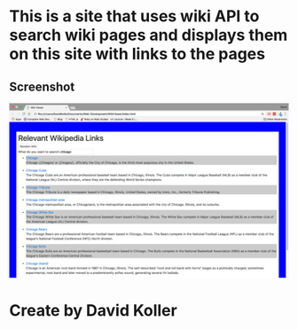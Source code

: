 # This is a site that uses wiki API to search wiki pages and displays them on this site with links to the pages

## Screenshot

[![IMAGE ALT TEXT HERE](https://github.com/kolldavi/Web-Development/blob/master/WikiViewer/WikiViewerScreenShot.png?raw=true)](https://kolldavi.github.io/Web-Development/WikiViewer/index.html)

# Create by David Koller
